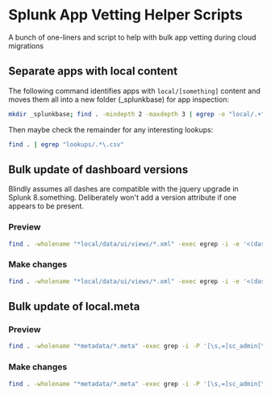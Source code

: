 # Splunk App Vetting Helper Scripts

A bunch of one-liners and script to help with bulk app vetting during cloud migrations

## Separate apps with local content

The following command identifies apps with `local/[something]` content and moves them all into a new folder (_splunkbase) for app inspection:

```bash
mkdir _splunkbase; find . -mindepth 2 -maxdepth 3 | egrep -e "local/.+" | cut -d "/" -f 2 | sort | uniq | xargs -I {} mv '{}' _splunkbase
```

Then maybe check the remainder for any interesting lookups:

```bash
find . | egrep "lookups/.*\.csv"
```

## Bulk update of dashboard versions

Blindly assumes all dashes are compatible with the jquery upgrade in Splunk 8.something. Deliberately won't add a version attribute if one appears to be present.

### Preview

```bash
find . -wholename "*local/data/ui/views/*.xml" -exec egrep -i -e '<(dashboard|form)(\s|>)' -l {} \; | xargs -I {} egrep -i '<(dashboard|form)\s[^>]*version' -L {} | xargs -I {} sed -r 's/(<(dashboard|form)(\s[^>]*)*)>/\1 version="1.1">/g' {} | egrep "version=\"1.1\""
```

### Make changes

```bash
find . -wholename "*local/data/ui/views/*.xml" -exec egrep -i -e '<(dashboard|form)(\s|>)' -l {} \; | xargs -I {} egrep -i '<(dashboard|form)\s[^>]*version' -L {} | xargs -I {} sed -i -r 's/(<(dashboard|form)(\s[^>]*)*)>/\1 version="1.1">/g' {}
```

## Bulk update of local.meta

### Preview

```bash
find . -wholename "*metadata/*.meta" -exec grep -i -P '[\s,=]sc_admin[\s,^]' -L {} \; | xargs -I {} sed -r -e 's/owner\s*+*=\s*admin/owner = sc_admin/g' -e 's/(\[[^]]*\sadmin)(\s|,)([^]]*\])/\1, sc_admin\2\3/g' {} | grep sc_admin
```

### Make changes

```bash
find . -wholename "*metadata/*.meta" -exec grep -i -P '[\s,=]sc_admin[\s,^]' -L {} \; | xargs -I {} sed -i -r -e 's/owner\s*+*=\s*admin/owner = sc_admin/g' -e 's/(\[[^]]*\sadmin)(\s|,)([^]]*\])/\1, sc_admin\2\3/g' {}
```

